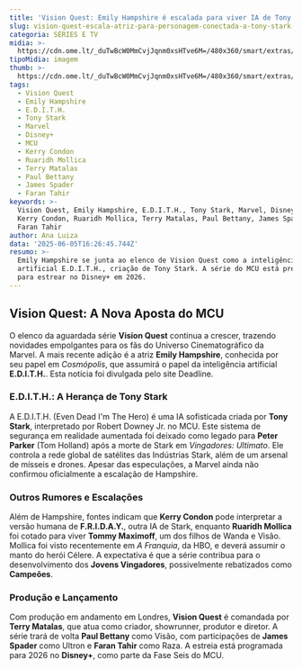 ```yaml
---
title: 'Vision Quest: Emily Hampshire é escalada para viver IA de Tony Stark'
slug: vision-quest-escala-atriz-para-personagem-conectada-a-tony-stark-entenda
categoria: SÉRIES E TV
midia: >-
  https://cdn.ome.lt/_duTwBcW0MmCvjJqnm0xsHTve6M=/480x360/smart/extras/conteudos/omelete_THUMB_-_2025-06-05T122957.193.png
tipoMidia: imagem
thumb: >-
  https://cdn.ome.lt/_duTwBcW0MmCvjJqnm0xsHTve6M=/480x360/smart/extras/conteudos/omelete_THUMB_-_2025-06-05T122957.193.png
tags:
  - Vision Quest
  - Emily Hampshire
  - E.D.I.T.H.
  - Tony Stark
  - Marvel
  - Disney+
  - MCU
  - Kerry Condon
  - Ruaridh Mollica
  - Terry Matalas
  - Paul Bettany
  - James Spader
  - Faran Tahir
keywords: >-
  Vision Quest, Emily Hampshire, E.D.I.T.H., Tony Stark, Marvel, Disney+, MCU,
  Kerry Condon, Ruaridh Mollica, Terry Matalas, Paul Bettany, James Spader,
  Faran Tahir
author: Ana Luiza
data: '2025-06-05T16:26:45.744Z'
resumo: >-
  Emily Hampshire se junta ao elenco de Vision Quest como a inteligência
  artificial E.D.I.T.H., criação de Tony Stark. A série do MCU está prevista
  para estrear no Disney+ em 2026.
---
```


## Vision Quest: A Nova Aposta do MCU

O elenco da aguardada série **Vision Quest** continua a crescer, trazendo novidades empolgantes para os fãs do Universo Cinematográfico da Marvel. A mais recente adição é a atriz **Emily Hampshire**, conhecida por seu papel em *Cosmópolis*, que assumirá o papel da inteligência artificial **E.D.I.T.H.**. Esta notícia foi divulgada pelo site Deadline.

### E.D.I.T.H.: A Herança de Tony Stark

A E.D.I.T.H. (Even Dead I'm The Hero) é uma IA sofisticada criada por **Tony Stark**, interpretado por Robert Downey Jr. no MCU. Este sistema de segurança em realidade aumentada foi deixado como legado para **Peter Parker** (Tom Holland) após a morte de Stark em *Vingadores: Ultimato*. Ele controla a rede global de satélites das Indústrias Stark, além de um arsenal de mísseis e drones. Apesar das especulações, a Marvel ainda não confirmou oficialmente a escalação de Hampshire.

### Outros Rumores e Escalações

Além de Hampshire, fontes indicam que **Kerry Condon** pode interpretar a versão humana de **F.R.I.D.A.Y.**, outra IA de Stark, enquanto **Ruaridh Mollica** foi cotado para viver **Tommy Maximoff**, um dos filhos de Wanda e Visão. Mollica foi visto recentemente em *A Franquia*, da HBO, e deverá assumir o manto do herói Célere. A expectativa é que a série contribua para o desenvolvimento dos **Jovens Vingadores**, possivelmente rebatizados como **Campeões**.

### Produção e Lançamento

Com produção em andamento em Londres, **Vision Quest** é comandada por **Terry Matalas**, que atua como criador, showrunner, produtor e diretor. A série trará de volta **Paul Bettany** como Visão, com participações de **James Spader** como Ultron e **Faran Tahir** como Raza. A estreia está programada para 2026 no **Disney+**, como parte da Fase Seis do MCU.
